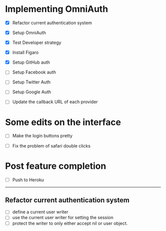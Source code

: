 
# Implementing OmniAuth

- [x] Refactor current authentication system
- [x] Setup OmniAuth
- [x] Test Developer strategy
- [x] Install Figaro
- [x] Setup GitHub auth
- [ ] Setup Facebook auth
- [ ] Setup Twitter Auth
- [ ] Setup Google Auth
- [ ] Update the callback URL of each provider


# Some edits on the interface
- [ ] Make the login buttons pretty
- [ ] Fix the problem of safari double clicks


# Post feature completion
- [ ] Push to Heroku

--- 

## Refactor current authentication system

- [ ] define a current user writer
- [ ] use the current user writer for setting the session
- [ ] protect the writer to only either accept nil or user object.
